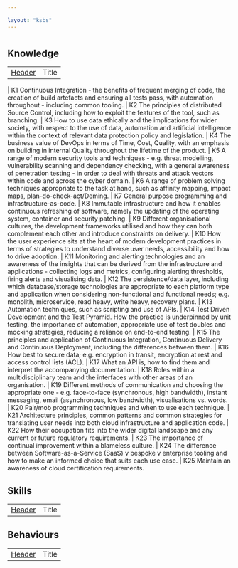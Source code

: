 ```yaml
---

layout: "ksbs"
---
```

#

## Knowledge

|  |  |
| - | - |
| [Header](../tags/example/) | Title |

| K1 Continuous Integration - the benefits of frequent merging of code, the creation of build artefacts and ensuring all tests pass, with automation throughout - including common tooling.
| K2 The principles of distributed Source Control, including how to exploit the features of the tool, such as branching.
| K3 How to use data ethically and the implications for wider society, with respect to the use of data, automation and artificial intelligence within the context of relevant data protection policy and legislation.
| K4 The business value of DevOps in terms of Time, Cost, Quality, with an emphasis on building in internal Quality throughout the lifetime of the product.
| K5 A range of modern security tools and techniques - e.g. threat modelling, vulnerability scanning and dependency checking, with a general awareness of penetration testing - in order to deal with threats and attack vectors within code and across the cyber domain.
| K6 A range of problem solving techniques appropriate to the task at hand, such as affinity mapping, impact maps, plan-do-check-act/Deming.
| K7 General purpose programming and infrastructure-as-code.
| K8 Immutable infrastructure and how it enables continuous refreshing of software, namely the updating of the operating system, container and security patching.
| K9 Different organisational cultures, the development frameworks utilised and how they can both complement each other and introduce constraints on delivery.
| K10 How the user experience sits at the heart of modern development practices in terms of strategies to understand diverse user needs, accessibility and how to drive adoption.
| K11 Monitoring and alerting technologies and an awareness of the insights that can be derived from the infrastructure and applications - collecting logs and metrics, configuring alerting thresholds, firing alerts and visualising data.
| K12 The persistence/data layer, including which database/storage technologies are appropriate to each platform type and application when considering non-functional and functional needs; e.g. monolith, microservice, read heavy, write heavy, recovery plans.
| K13 Automation techniques, such as scripting and use of APIs.
| K14 Test Driven Development and the Test Pyramid. How the practice is underpinned by unit testing, the importance of automation, appropriate use of test doubles and mocking strategies, reducing a reliance on end-to-end testing.
| K15 The principles and application of Continuous Integration, Continuous Delivery and Continuous Deployment, including the differences between them.
| K16 How best to secure data; e.g. encryption in transit, encryption at rest and access control lists (ACL).
| K17 What an API is, how to find them and interpret the accompanying documentation.
| K18 Roles within a multidisciplinary team and the interfaces with other areas of an organisation.
| K19 Different methods of communication and choosing the appropriate one - e.g. face-to-face (synchronous, high bandwidth), instant messaging, email (asynchronous, low bandwidth), visualisations vs. words.
| K20 Pair/mob programming techniques and when to use each technique.
| K21 Architecture principles, common patterns and common strategies for translating user needs into both cloud infrastructure and application code.
| K22 How their occupation fits into the wider digital landscape and any current or future regulatory requirements.
| K23 The importance of continual improvement within a blameless culture.
| K24 The difference between Software-as-a-Service (SaaS) v bespoke v enterprise tooling and how to make an informed choice that suits each use case.
| K25 Maintain an awareness of cloud certification requirements.

## Skills

|  |  |
| - | - |
| [Header](../tags/example/) | Title |

## Behaviours

|  |  |
| - | - |
| [Header](../tags/example/) | Title |
